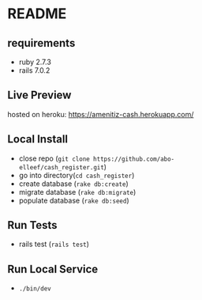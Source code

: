 # README


## requirements 



* ruby 2.7.3 
* rails 7.0.2


## Live Preview 

hosted on heroku: https://amenitiz-cash.herokuapp.com/

## Local Install

* close repo (`git clone https://github.com/abo-elleef/cash_register.git`)
* go into directory(`cd cash_register`)
* create database (`rake db:create`)
* migrate database (`rake db:migrate`)
* populate database (`rake db:seed`)

## Run Tests

* rails test (`rails test`)

## Run Local Service

* `./bin/dev`

